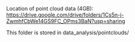 Location of point cloud data (4GB): https://drive.google.com/drive/folders/1Cs5n-j-ZwmhfCbWe14GS9FC_OPms3BaN?usp=sharing

This folder is stored in data_analysis/pointclouds/